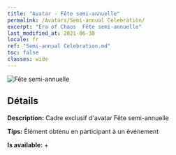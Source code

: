```yaml
---
title: "Avatar - Fête semi-annuelle"
permalink: /Avatars/Semi-annual Celebration/
excerpt: "Era of Chaos  Fête semi-annuelle"
last_modified_at: 2021-06-30
locale: fr
ref: "Semi-annual Celebration.md"
toc: false
classes: wide
---
```

 ![Fête semi-annuelle](/images/a/avatarFrame_50.png)

## Détails

 **Description:** Cadre exclusif d'avatar Fête semi-annuelle 

 **Tips:** Élément obtenu en participant à un événement 

 **Is available:**  + 


